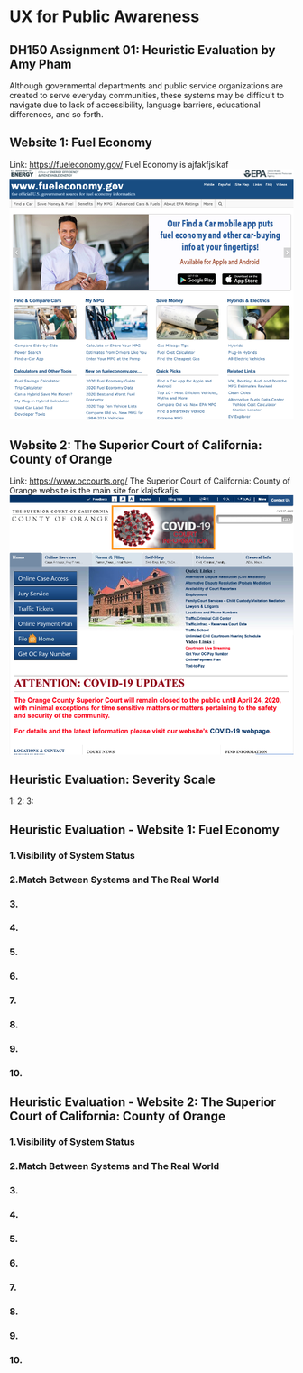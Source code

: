 # UX for Public Awareness 
## DH150 Assignment 01: Heuristic Evaluation by Amy Pham 

Although governmental departments and public service organizations are created to serve everyday communities, these systems may be difficult to navigate due to lack of accessibility, language barriers, educational differences, and so forth. 

## Website 1: Fuel Economy 
Link: https://fueleconomy.gov/
Fuel Economy is ajfakfjslkaf
<img src="./fuel-economy-screenshot.png">

## Website 2: The Superior Court of California: County of Orange 
Link: https://www.occourts.org/
The Superior Court of California: County of Orange website is the main site for klajsfkafjs
<img src="./oc-court-screenshot.png"> 

## Heuristic Evaluation: Severity Scale 
1: 
2: 
3: 

## Heuristic Evaluation - Website 1: Fuel Economy 
### 1.Visibility of System Status 

### 2.Match Between Systems and The Real World 

### 3. 

### 4. 

### 5. 

### 6. 

### 7. 

### 8. 

### 9. 

### 10. 

## Heuristic Evaluation - Website 2: The Superior Court of California: County of Orange 
### 1.Visibility of System Status 

### 2.Match Between Systems and The Real World 

### 3.

### 4. 

### 5. 

### 6. 

### 7. 

### 8. 

### 9. 

### 10. 


